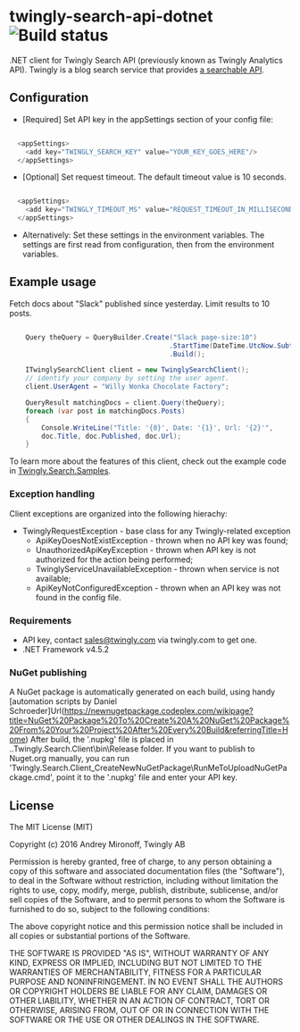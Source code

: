 # twingly-search-api-dotnet ![Build status](https://ci.appveyor.com/api/projects/status/gljbvg2ds257o6jw?svg=true)
.NET client for Twingly Search API (previously known as Twingly Analytics API). Twingly is a blog search service that provides [a searchable API](https://developer.twingly.com/resources/search/). 

## Configuration

* [Required] Set API key in the appSettings section of your config file:

```cs

  <appSettings>
    <add key="TWINGLY_SEARCH_KEY" value="YOUR_KEY_GOES_HERE"/>
  </appSettings>

```

* [Optional] Set request timeout. The default timeout value is 10 seconds.
```cs

  <appSettings>
    <add key="TWINGLY_TIMEOUT_MS" value="REQUEST_TIMEOUT_IN_MILLISECONDS"/>
  </appSettings>

```

* Alternatively: Set these settings in the environment variables. The settings are first read from configuration, then from the environment variables.

## Example usage
Fetch docs about "Slack" published since yesterday. Limit results to 10 posts.

```cs

    Query theQuery = QueryBuilder.Create("Slack page-size:10")
                                        .StartTime(DateTime.UtcNow.Subtract(TimeSpan.FromDays(1)))
                                        .Build();

    ITwinglySearchClient client = new TwinglySearchClient();
    // identify your company by setting the user agent.
    client.UserAgent = "Willy Wonka Chocolate Factory";

    QueryResult matchingDocs = client.Query(theQuery);
    foreach (var post in matchingDocs.Posts)
    {
        Console.WriteLine("Title: '{0}', Date: '{1}', Url: '{2}'",
        doc.Title, doc.Published, doc.Url);
    }

```
To learn more about the features of this client, check out the example code in [Twingly.Search.Samples](Twingly.Search.Samples).

### Exception handling

Client exceptions are organized into the following hierachy:
* TwinglyRequestException - base class for any Twingly-related exception
    * ApiKeyDoesNotExistException - thrown when no API key was found;
    * UnauthorizedApiKeyException - thrown when API key is not authorized for the action being performed;
    * TwinglyServiceUnavailableException - thrown when service is not available;
    * ApiKeyNotConfiguredException - thrown when an API key was not found in the config file.

### Requirements
* API key, contact sales@twingly.com via twingly.com to get one.
* .NET Framework v4.5.2 

### NuGet publishing
A NuGet package is automatically generated on each build, using handy [automation scripts by Daniel Schroeder]Url(https://newnugetpackage.codeplex.com/wikipage?title=NuGet%20Package%20To%20Create%20A%20NuGet%20Package%20From%20Your%20Project%20After%20Every%20Build&referringTitle=Home)
After build, the '.nupkg' file is placed in ..Twingly.Search.Client\bin\Release folder. If you want to publish to Nuget.org manually, you can run 'Twingly.Search.Client\_CreateNewNuGetPackage\RunMeToUploadNuGetPackage.cmd', point it to the '.nupkg' file and enter your API key.

## License

The MIT License (MIT)

Copyright (c) 2016 Andrey Mironoff, Twingly AB

Permission is hereby granted, free of charge, to any person obtaining a copy of
this software and associated documentation files (the "Software"), to deal in
the Software without restriction, including without limitation the rights to
use, copy, modify, merge, publish, distribute, sublicense, and/or sell copies of
the Software, and to permit persons to whom the Software is furnished to do so,
subject to the following conditions:

The above copyright notice and this permission notice shall be included in all
copies or substantial portions of the Software.

THE SOFTWARE IS PROVIDED "AS IS", WITHOUT WARRANTY OF ANY KIND, EXPRESS OR
IMPLIED, INCLUDING BUT NOT LIMITED TO THE WARRANTIES OF MERCHANTABILITY, FITNESS
FOR A PARTICULAR PURPOSE AND NONINFRINGEMENT. IN NO EVENT SHALL THE AUTHORS OR
COPYRIGHT HOLDERS BE LIABLE FOR ANY CLAIM, DAMAGES OR OTHER LIABILITY, WHETHER
IN AN ACTION OF CONTRACT, TORT OR OTHERWISE, ARISING FROM, OUT OF OR IN
CONNECTION WITH THE SOFTWARE OR THE USE OR OTHER DEALINGS IN THE SOFTWARE.
